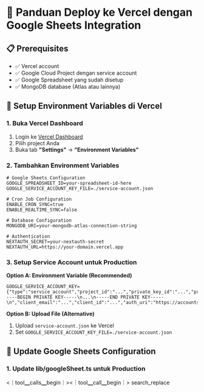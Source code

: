 # 🚀 Panduan Deploy ke Vercel dengan Google Sheets Integration

## 📋 **Prerequisites**

- ✅ Vercel account
- ✅ Google Cloud Project dengan service account
- ✅ Google Spreadsheet yang sudah disetup
- ✅ MongoDB database (Atlas atau lainnya)

## 🔧 **Setup Environment Variables di Vercel**

### **1. Buka Vercel Dashboard**
1. Login ke [Vercel Dashboard](https://vercel.com/dashboard)
2. Pilih project Anda
3. Buka tab **"Settings"** → **"Environment Variables"**

### **2. Tambahkan Environment Variables**

```env
# Google Sheets Configuration
GOOGLE_SPREADSHEET_ID=your-spreadsheet-id-here
GOOGLE_SERVICE_ACCOUNT_KEY_FILE=./service-account.json

# Cron Job Configuration
ENABLE_CRON_SYNC=true
ENABLE_REALTIME_SYNC=false

# Database Configuration
MONGODB_URI=your-mongodb-atlas-connection-string

# Authentication
NEXTAUTH_SECRET=your-nextauth-secret
NEXTAUTH_URL=https://your-domain.vercel.app
```

### **3. Setup Service Account untuk Production**

**Option A: Environment Variable (Recommended)**
```env
GOOGLE_SERVICE_ACCOUNT_KEY={"type":"service_account","project_id":"...","private_key_id":"...","private_key":"-----BEGIN PRIVATE KEY-----\n...\n-----END PRIVATE KEY-----\n","client_email":"...","client_id":"...","auth_uri":"https://accounts.google.com/o/oauth2/auth","token_uri":"https://oauth2.googleapis.com/token","auth_provider_x509_cert_url":"https://www.googleapis.com/oauth2/v1/certs","client_x509_cert_url":"..."}
```

**Option B: Upload File (Alternative)**
1. Upload `service-account.json` ke Vercel
2. Set `GOOGLE_SERVICE_ACCOUNT_KEY_FILE=./service-account.json`

## 🔄 **Update Google Sheets Configuration**

### **1. Update lib/googleSheet.ts untuk Production**
<｜tool▁calls▁begin｜><｜tool▁call▁begin｜>
search_replace
